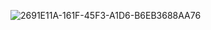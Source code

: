 ![2691E11A-161F-45F3-A1D6-B6EB3688AA76](https://user-images.githubusercontent.com/77609544/111092906-660fa780-8572-11eb-99e3-2b2d96430627.png)
